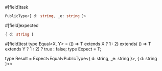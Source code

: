 #[field]task
```ts
PublicType<{ d: string, _e: string }>
```

#[field]expected
```ts
{ d: string }
```

#[field]test
type Equal<X, Y> = (<T>() => T extends X ? 1 : 2) extends(
    <T>() => T extends Y ? 1 : 2) ? true : false;
type Expect<T extends true> = T;

type Result = Expect<Equal<PublicType<{ d: string, _e: string }>, { d: string }>>
